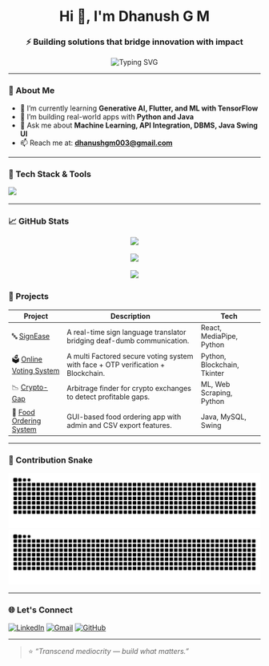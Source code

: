 <h1 align="center">Hi 👋, I'm Dhanush G M</h1>
<h3 align="center">⚡ Building solutions that bridge innovation with impact</h3>

<p align="center">
  <img src="https://readme-typing-svg.herokuapp.com?font=Fira+Code&weight=500&size=22&duration=4000&pause=1000&center=true&vCenter=true&color=00FFD5&width=520&lines=Machine+Learning+Enthusiast+%F0%9F%A4%96;Crafting+Intelligent+%26+Secure+Systems;Passionate+about+Real-World+AI+Solutions;Solving+Problems.+Building+Impact." alt="Typing SVG" />
</p>

---

### 🧠 About Me

- 🌱 I’m currently learning **Generative AI, Flutter, and ML with TensorFlow**
- 👯 I’m building real-world apps with **Python and Java**
- 💬 Ask me about **Machine Learning, API Integration, DBMS, Java Swing UI**
- 📫 Reach me at: **dhanushgm003@gmail.com**

---

### 🔧 Tech Stack & Tools
<p align="left">
  <img src="https://skillicons.dev/icons?i=python,java,flutter,tensorflow,pytorch,react,html,css,js,git,mysql,mongodb,docker,github,vscode,figma,linux" />
</p>

---


### 📈 GitHub Stats

<p align="center">
  <img src="https://github-readme-stats.vercel.app/api?username=dgm003&show_icons=true&theme=tokyonight&count_private=true" height="160"/>
</p>

<p align="center">
  <img src="https://github-readme-streak-stats.herokuapp.com?user=dgm003&theme=tokyonight&hide_border=false" height="160" />
</p>

<p align="center">
  <img src="https://github-readme-stats.vercel.app/api/top-langs/?username=dgm003&layout=compact&theme=tokyonight" height="140"/>
</p>


### 🚀 Projects

| Project | Description | Tech |
|--------|-------------|------|
| 🔤 [SignEase](https://github.com/dgm003/SignEase) | A real-time sign language translator bridging deaf-dumb communication. | React, MediaPipe, Python |
| 🗳️ [Online Voting System](https://github.com/dgm003/Online_Voting_System) | A multi Factored secure voting system with face + OTP verification + Blockchain. | Python, Blockchain, Tkinter |
| 📉 [Crypto-Gap](https://github.com/YBU666/CRYPTO-GAP) | Arbitrage finder for crypto exchanges to detect profitable gaps. | ML, Web Scraping, Python |
| 🍔 [Food Ordering System](https://github.com/dgm003/Food-ordering-system) | GUI-based food ordering app with admin and CSV export features. | Java, MySQL, Swing |

---

### 🐍 Contribution Snake

![GitHub Snake Light](https://raw.githubusercontent.com/dgm003/dgm003/output/github-contribution-grid-snake.svg#gh-light-mode-only)
![GitHub Snake Dark](https://raw.githubusercontent.com/dgm003/dgm003/output/github-contribution-grid-snake-dark.svg#gh-dark-mode-only)

---

### 🌐 Let's Connect
<p align="left">
  <a href="https://www.linkedin.com/in/dhanush-gm" target="_blank"><img alt="LinkedIn" src="https://img.shields.io/badge/LinkedIn-0A66C2?style=for-the-badge&logo=linkedin&logoColor=white"/></a>
  <a href="mailto:dhanushgm003k@gmail.com"><img alt="Gmail" src="https://img.shields.io/badge/Gmail-D14836?style=for-the-badge&logo=gmail&logoColor=white"/></a>
  <a href="https://github.com/dgm003" target="_blank"><img alt="GitHub" src="https://img.shields.io/badge/GitHub-000000?style=for-the-badge&logo=github&logoColor=white"/></a>  
</p>

---

> ⭐ *“Transcend mediocrity — build what matters.”*
